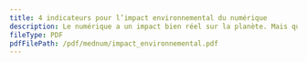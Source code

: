 ```yaml
---
title: 4 indicateurs pour l’impact environnemental du numérique
description: Le numérique a un impact bien réel sur la planète. Mais quels sont les indicateurs de cet impact ? Plus d’informations dans ces fiches !
fileType: PDF
pdfFilePath: /pdf/mednum/impact_environnemental.pdf
---
```


